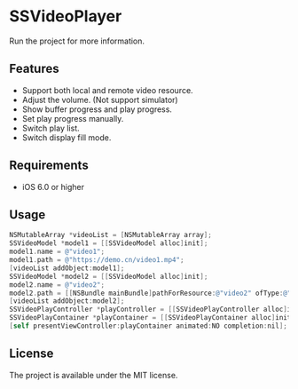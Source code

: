 # SSVideoPlayer
Run the project for more information.
## Features
* Support both local and remote video resource.
* Adjust the volume. (Not support simulator)
* Show buffer progress and play progress.
* Set play progress manually.
* Switch play list.
* Switch display fill mode.

## Requirements
* iOS 6.0 or higher

## Usage

```objective-c
NSMutableArray *videoList = [NSMutableArray array];
SSVideoModel *model1 = [[SSVideoModel alloc]init];
model1.name = @"video1";
model1.path = @"https://demo.cn/video1.mp4";
[videoList addObject:model1];
SSVideoModel *model2 = [[SSVideoModel alloc]init];
model2.name = @"video2";
model2.path = [[NSBundle mainBundle]pathForResource:@"video2" ofType:@"mp4"];
[videoList addObject:model2];
SSVideoPlayController *playController = [[SSVideoPlayController alloc]initWithVideoList:videoList];
SSVideoPlayContainer *playContainer = [[SSVideoPlayContainer alloc]initWithRootViewController:playController];
[self presentViewController:playContainer animated:NO completion:nil];
```

## License
The project is available under the MIT license.
